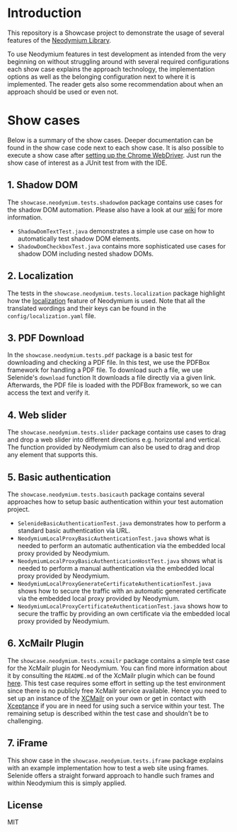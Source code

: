 # Introduction
This repository is a Showcase project to demonstrate the usage of several features of the [Neodymium Library](https://github.com/Xceptance/neodymium-library).

To use Neodymium features in test development as intended from the very beginning on without struggling around with several required configurations each show case explains the approach technology, the implementation options as well as the belonging configuration next to where it is implemented. The reader gets also some recommendation about when an approach should be used or even not. 


# Show cases
Below is a summary of the show cases. Deeper documentation can be found in the show case code next to each show case. It is also possible to execute a show case after [setting up the Chrome WebDriver](https://github.com/Xceptance/neodymium-library/wiki/How-to-set-up-a-WebDriver). Just run the show case of interest as a JUnit test from with the IDE.

## 1. Shadow DOM
The `showcase.neodymium.tests.shadowdom` package contains use cases for the shadow DOM automation. Please also have a look at our [wiki](https://github.com/Xceptance/neodymium-library/wiki/Shadow-DOM-Testing) for more information.

* `ShadowDomTextTest.java` demonstrates a simple use case on how to automatically test shadow DOM elements.
* `ShadowDomCheckboxTest.java` contains more sophisticated use cases for shadow DOM including nested shadow DOMs.

## 2. Localization
The tests in the `showcase.neodymium.tests.localization` package highlight how the [localization](https://github.com/Xceptance/neodymium-library/wiki/Localization) feature of Neodymium is used. Note that all the translated wordings and their keys can be found in the `config/localization.yaml` file. 

## 3. PDF Download
In the `showcase.neodymium.tests.pdf` package is a basic test for downloading and checking a PDF file. In this test, we use the PDFBox framework for handling a PDF file. To download such a file, we use Selenide's `download` function It downloads a file directly via a given link.
Afterwards, the PDF file is loaded with the PDFBox framework, so we can access the text and verify it.

## 4. Web slider 
The `showcase.neodymium.tests.slider` package contains use cases to drag and drop a web slider into different directions e.g. horizontal and vertical. The function provided by Neodymium can also be used to drag and drop any element that supports this.

## 5. Basic authentication  
The `showcase.neodymium.tests.basicauth` package contains several approaches how to setup basic authentication within your test automation project.
 
* `SelenideBasicAuthenticationTest.java` demonstrates how to perform a standard basic authentication via URL.
* `NeodymiumLocalProxyBasicAuthenticationTest.java` shows what is needed to perform an automatic authentication via the embedded local proxy provided by Neodymium.
* `NeodymiumLocalProxyBasicAuthenticationHostTest.java` shows what is needed to perform a manual authentication via the embedded local proxy provided by Neodymium.
* `NeodymiumLocalProxyGenerateCertificateAuthenticationTest.java` shows how to secure the traffic with an automatic generated certificate via the embedded local proxy provided by Neodymium.
* `NeodymiumLocalProxyCertificateAuthenticationTest.java` shows how to secure the traffic by providing an own certificate via the embedded local proxy provided by Neodymium.

## 6. XcMailr Plugin
The `showcase.neodymium.tests.xcmailr` package contains a simple test case for the XcMailr plugin for Neodymium. You can find more information about it by consulting the `README.md` of the XcMailr plugin which can be found [here](https://github.com/Xceptance/neodymium-plugin-xcmailr).
This test case requires some effort in setting up the test environment since there is no publicly free XcMailr service available. Hence you need to set up an instance of the [XCMailr](https://github.com/Xceptance/XCMailr) on your own or get in contact with [Xceptance](https://www.xceptance.com/en/contact/) if you are in need for using such a service within your test. The remaining setup is described within the test case and shouldn't be to challenging.

## 7. iFrame
This show case in the `showcase.neodymium.tests.iframe` package explains with an example implementation how to test a web site using frames. Selenide offers a straight forward approach to handle such frames and within Neodymium this is simply applied.

## License
MIT